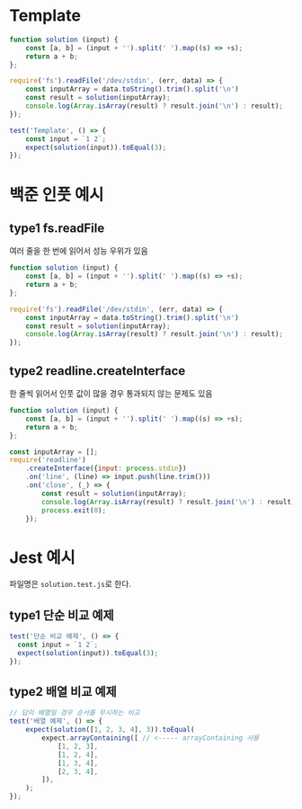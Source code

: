 # Template
```js
function solution (input) {
    const [a, b] = (input + '').split(' ').map((s) => +s);
    return a + b;
};

require('fs').readFile('/dev/stdin', (err, data) => {
    const inputArray = data.toString().trim().split('\n')
    const result = solution(inputArray);
    console.log(Array.isArray(result) ? result.join('\n') : result);
});

test('Template', () => {
    const input = `1 2`;
    expect(solution(input)).toEqual(3);
});
```

# 백준 인풋 예시
## type1 fs.readFile
여러 줄을 한 번에 읽어서 성능 우위가 있음

```js
function solution (input) {
    const [a, b] = (input + '').split(' ').map((s) => +s);
    return a + b;
};

require('fs').readFile('/dev/stdin', (err, data) => {
    const inputArray = data.toString().trim().split('\n')
    const result = solution(inputArray);
    console.log(Array.isArray(result) ? result.join('\n') : result);
});
```

## type2 readline.createInterface
한 줄씩 읽어서 인풋 값이 많을 경우 통과되지 않는 문제도 있음

```javascript
function solution (input) {
    const [a, b] = (input + '').split(' ').map((s) => +s);
    return a + b;
};

const inputArray = [];
require('readline')
    .createInterface({input: process.stdin})
    .on('line', (line) => input.push(line.trim()))
    .on('close', (_) => {
        const result = solution(inputArray);
        console.log(Array.isArray(result) ? result.join('\n') : result);
        process.exit(0);
    });
```

# Jest 예시

파일명은 `solution.test.js`로 한다.

## type1 단순 비교 예제
```javascript
test('단순 비교 예제', () => {
  const input = `1 2`;
  expect(solution(input)).toEqual(3);
});
```

## type2 배열 비교 예제
```js
// 답이 배열일 경우 순서를 무시하는 비교
test('배열 예제', () => {
    expect(solution([1, 2, 3, 4], 3)).toEqual(
        expect.arrayContaining([ // <----- arrayContaining 사용
            [1, 2, 3],
            [1, 2, 4],
            [1, 3, 4],
            [2, 3, 4],
        ]),
    );
});

```
